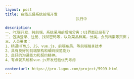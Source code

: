 ```yaml
---                
layout: post       
title: 在线点餐系统前端开发
                                执行中
           
description: 
一、PC端开发，纯前端，系统采用前后端分离；UI界面已经有了
二、包插登录、注册、找回密码等，以及菜品档案，分类，会员档案等页面；
三、人员要求：
1、精通HTML5、JS、vue.js、前端布局、等前端相关技术
2、具有良好的前端架构和编码规范能力
3、良好的沟通能力和契约精神。
4、有点餐系统和vue.js开发经验优先考虑
     
contenturl: https://pro.lagou.com/project/5999.html      
---                 
```

